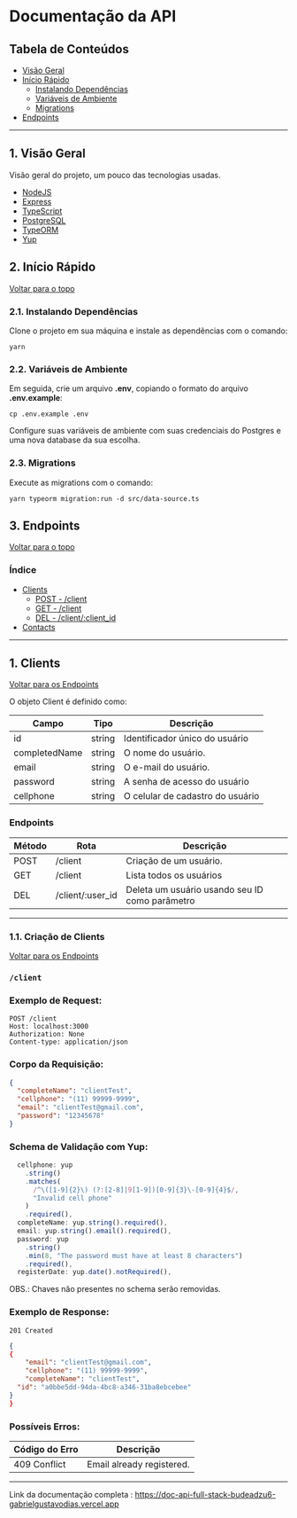 # Documentação da API

## Tabela de Conteúdos

- [Visão Geral](#1-visão-geral)
- [Início Rápido](#2-início-rápido)
  - [Instalando Dependências](#31-instalando-dependências)
  - [Variáveis de Ambiente](#22-variáveis-de-ambiente)
  - [Migrations](#23-migrations)
- [Endpoints](#4-endpoints)

---

## 1. Visão Geral

Visão geral do projeto, um pouco das tecnologias usadas.

- [NodeJS](https://nodejs.org/en/)
- [Express](https://expressjs.com/pt-br/)
- [TypeScript](https://www.typescriptlang.org/)
- [PostgreSQL](https://www.postgresql.org/)
- [TypeORM](https://typeorm.io/)
- [Yup](https://www.npmjs.com/package/yup)

## 2. Início Rápido

[ Voltar para o topo ](#tabela-de-conteúdos)

### 2.1. Instalando Dependências

Clone o projeto em sua máquina e instale as dependências com o comando:

```shell
yarn
```

### 2.2. Variáveis de Ambiente

Em seguida, crie um arquivo **.env**, copiando o formato do arquivo **.env.example**:

```
cp .env.example .env
```

Configure suas variáveis de ambiente com suas credenciais do Postgres e uma nova database da sua escolha.

### 2.3. Migrations

Execute as migrations com o comando:

```
yarn typeorm migration:run -d src/data-source.ts
```

## 3. Endpoints

[ Voltar para o topo ](#tabela-de-conteúdos)

### Índice

- [Clients](#1-clients)
  - [POST - /client](#11-criação-de-cliente)
  - [GET - /client](#12-listando-cliente-logado)
  - [DEL - /client/:client_id](#13-deleção-de-cliente-por-id)
- [Contacts](#2-contacts)

---

## 1. **Clients**

[ Voltar para os Endpoints ](#3-endpoints)

O objeto Client é definido como:

| Campo         | Tipo   | Descrição                        |
| ------------- | ------ | -------------------------------- |
| id            | string | Identificador único do usuário   |
| completedName | string | O nome do usuário.               |
| email         | string | O e-mail do usuário.             |
| password      | string | A senha de acesso do usuário     |
| cellphone     | string | O celular de cadastro do usuário |

### Endpoints

| Método | Rota             | Descrição                                      |
| ------ | ---------------- | ---------------------------------------------- |
| POST   | /client          | Criação de um usuário.                         |
| GET    | /client          | Lista todos os usuários                        |
| DEL    | /client/:user_id | Deleta um usuário usando seu ID como parâmetro |

---

### 1.1. **Criação de Clients**

[ Voltar para os Endpoints ](#5-endpoints)

### `/client`

### Exemplo de Request:

```
POST /client
Host: localhost:3000
Authorization: None
Content-type: application/json
```

### Corpo da Requisição:

```json
{
  "completeName": "clientTest",
  "cellphone": "(11) 99999-9999",
  "email": "clientTest@gmail.com",
  "password": "12345678"
}
```

### Schema de Validação com Yup:

```javascript
  cellphone: yup
    .string()
    .matches(
      /^\([1-9]{2}\) (?:[2-8]|9[1-9])[0-9]{3}\-[0-9]{4}$/,
      "Invalid cell phone"
    )
    .required(),
  completeName: yup.string().required(),
  email: yup.string().email().required(),
  password: yup
    .string()
    .min(8, "The password must have at least 8 characters")
    .required(),
  registerDate: yup.date().notRequired(),
```

OBS.: Chaves não presentes no schema serão removidas.

### Exemplo de Response:

```
201 Created
```

```json
{
{
	"email": "clientTest@gmail.com",
	"cellphone": "(11) 99999-9999",
	"completeName": "clientTest",
  "id": "a0bbe5dd-94da-4bc8-a346-31ba8ebcebee"
}
}
```

### Possíveis Erros:

| Código do Erro | Descrição                 |
| -------------- | ------------------------- |
| 409 Conflict   | Email already registered. |

---


Link da documentação completa : https://doc-api-full-stack-budeadzu6-gabrielgustavodias.vercel.app
